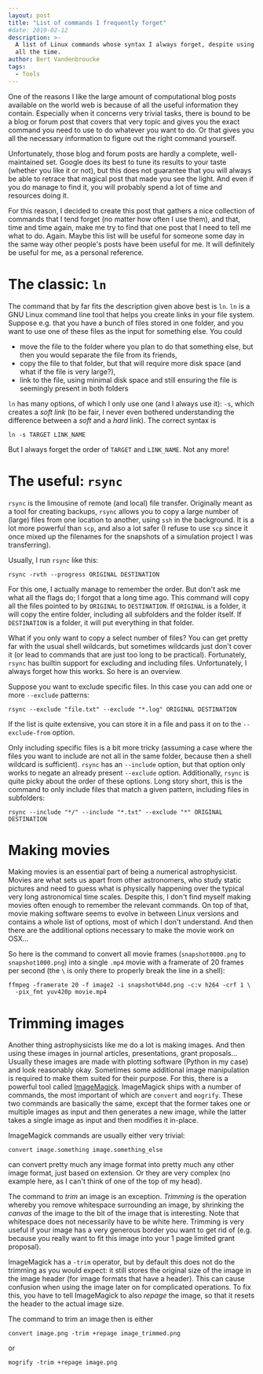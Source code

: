 ```yaml
---
layout: post
title: "List of commands I frequently forget"
#date: 2019-02-12
description: >-
  A list of Linux commands whose syntax I always forget, despite using them
  all the time.
author: Bert Vandenbroucke
tags: 
  - Tools
---
```


One of the reasons I like the large amount of computational blog posts 
available on the world web is because of all the useful information they 
contain. Especially when it concerns very trivial tasks, there is bound 
to be a blog or forum post that covers that very topic and gives you the 
exact command you need to use to do whatever you want to do. Or that 
gives you all the necessary information to figure out the right command 
yourself.

Unfortunately, those blog and forum posts are hardly a complete, 
well-maintained set. Google does its best to tune its results to your 
taste (whether you like it or not), but this does not guarantee that you 
will always be able to retrace that magical post that made you see the 
light. And even if you do manage to find it, you will probably spend a 
lot of time and resources doing it.

For this reason, I decided to create this post that gathers a nice 
collection of commands that I tend forget (no matter how often I use 
them), and that, time and time again, make me try to find that one post 
that I need to tell me what to do. Again. Maybe this list will be useful 
for someone some day in the same way other people's posts have been 
useful for me. It will definitely be useful for me, as a personal 
reference.

# The classic: `ln`

The command that by far fits the description given above best is `ln`. 
`ln` is a GNU Linux command line tool that helps you create links in 
your file system. Suppose e.g. that you have a bunch of files stored in 
one folder, and you want to use one of these files as the input for 
something else. You could
 * move the file to the folder where you plan to do that something else, 
but then you would separate the file from its friends,
 * copy the file to that folder, but that will require more disk space 
(and what if the file is very large?),
 * link to the file, using minimal disk space and still ensuring the 
file is seemingly present in both folders

`ln` has many options, of which I only use one (and I always use it): 
`-s`, which creates a *soft link* (to be fair, I never even bothered 
understanding the difference between a *soft* and a *hard* link). The 
correct syntax is

```
ln -s TARGET LINK_NAME
```

But I always forget the order of `TARGET` and `LINK_NAME`. Not any more!

# The useful: `rsync`

`rsync` is the limousine of remote (and local) file transfer. Originally 
meant as a tool for creating backups, `rsync` allows you to copy a large 
number of (large) files from one location to another, using `ssh` in the 
background. It is a lot more powerful than `scp`, and also a lot safer 
(I refuse to use `scp` since it once mixed up the filenames for the 
snapshots of a simulation project I was transferring).

Usually, I run `rsync` like this:

```
rsync -rvth --progress ORIGINAL DESTINATION
```

For this one, I actually manage to remember the order. But don't ask me 
what all the flags do; I forgot that a long time ago. This command will 
copy all the files pointed to by `ORIGINAL` to `DESTINATION`. If 
`ORIGINAL` is a folder, it will copy the entire folder, including all 
subfolders and the folder itself. If `DESTINATION` is a folder, it will 
put everything in that folder.

What if you only want to copy a select number of files? You can get 
pretty far with the usual shell wildcards, but sometimes wildcards just 
don't cover it (or lead to commands that are just too long to be 
practical). Fortunately, `rsync` has builtin support for excluding and 
including files. Unfortunately, I always forget how this works. So here 
is an overview.

Suppose you want to exclude specific files. In this case you can add one 
or more `--exclude` patterns:

```
rsync --exclude "file.txt" --exclude "*.log" ORIGINAL DESTINATION
```

If the list is quite extensive, you can store it in a file and pass it 
on to the `--exclude-from` option.

Only including specific files is a bit more tricky (assuming a case 
where the files you want to include are not all in the same folder, 
because then a shell wildcard is sufficient). `rsync` has an `--include` 
option, but that option only works to negate an already present 
`--exclude` option. Additionally, `rsync` is quite picky about the order 
of these options. Long story short, this is the command to only include 
files that match a given pattern, including files in subfolders:

```
rsync --include "*/" --include "*.txt" --exclude "*" ORIGINAL DESTINATION
```

# Making movies

Making movies is an essential part of being a numerical astrophysicist. 
Movies are what sets us apart from other astronomers, who study static 
pictures and need to guess what is physically happening over the typical 
very long astronomical time scales. Despite this, I don't find myself 
making movies often enough to remember the relevant commands. On top of 
that, movie making software seems to evolve in between Linux versions 
and contains a whole list of options, most of which I don't understand. 
And then there are the additional options necessary to make the movie 
work on OSX...

So here is the command to convert all movie frames (`snapshot0000.png` 
to `snapshot1000.png`) into a single `.mp4` movie with a framerate of 20 
frames per second (the `\` is only there to properly break the line in a 
shell):

```
ffmpeg -framerate 20 -f image2 -i snapshot%04d.png -c:v h264 -crf 1 \
  -pix_fmt yuv420p movie.mp4
```

# Trimming images

Another thing astrophysicists like me do a lot is making images. And 
then using these images in journal articles, presentations, grant 
proposals... Usually these images are made with plotting software 
(Python in my case) and look reasonably okay. Sometimes some additional 
image manipulation is required to make them suited for their purpose. 
For this, there is a powerful tool called 
[ImageMagick](https://www.imagemagick.org/). ImageMagick ships with a 
number of commands, the most important of which are `convert` and 
`mogrify`. These two commands are basically the same, except that the 
former takes one or multiple images as input and then generates a new 
image, while the latter takes a single image as input and then modifies 
it in-place.

ImageMagick commands are usually either very trivial:

```
convert image.something image.something_else
```

can convert pretty much any image format into pretty much any other 
image format, just based on extension. Or they are very complex (no 
example here, as I can't think of one of the top of my head).

The command to *trim* an image is an exception. *Trimming* is the 
operation whereby you remove whitespace surrounding an image, by 
shrinking the *canvas* of the image to the bit of the image that is 
interesting. Note that whitespace does not necessarily have to be white 
here. Trimming is very useful if your image has a very generous border 
you want to get rid of (e.g. because you really want to fit this image 
into your 1 page limited grant proposal).

ImageMagick has a `-trim` operator, but by default this does not do the 
trimming as you would expect: it still stores the original size of the 
image in the image header (for image formats that have a header). This 
can cause confusion when using the image later on for complicated 
operations. To fix this, you have to tell ImageMagick to also *repage* 
the image, so that it resets the header to the actual image size.

The command to trim an image then is either

```
convert image.png -trim +repage image_trimmed.png
```

or

```
mogrify -trim +repage image.png
```
